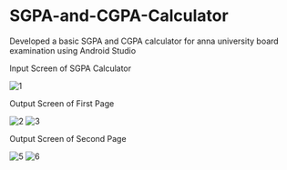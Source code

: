 # SGPA-and-CGPA-Calculator
Developed a basic SGPA and CGPA calculator for anna university board examination using Android Studio

Input Screen of SGPA Calculator

![1](https://user-images.githubusercontent.com/112223206/226195076-e6d3efb2-a15e-4b61-ac54-40327c674d78.png)

Output Screen of First Page

![2](https://user-images.githubusercontent.com/112223206/226195099-c972007b-b284-4c81-99b7-4c1119a8dc9f.png)
![3](https://user-images.githubusercontent.com/112223206/226195093-86aac285-bede-473a-9696-8570fcb5e806.png)

Output Screen of Second Page

![5](https://user-images.githubusercontent.com/112223206/226195119-a4d8101d-45fc-4aa0-a8a3-b9d318a3cdc6.png)
![6](https://user-images.githubusercontent.com/112223206/226195123-3f3b6154-f536-4284-a9c8-1ed3340d8eaf.png)


